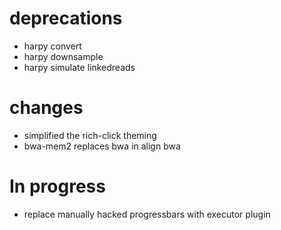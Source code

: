 # deprecations
- harpy convert
- harpy downsample
- harpy simulate linkedreads

# changes
- simplified the rich-click theming
- bwa-mem2 replaces bwa in align bwa

# In progress
- replace manually hacked progressbars with executor plugin